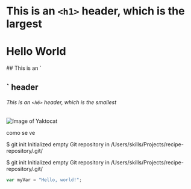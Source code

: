 # This is an `<h1>` header, which is the largest
<h1>Hello World</h1>
## This is an `<h2>` header

###### This is an `<h6>` header, which is the smallest

![Image of Yaktocat](https://octodex.github.com/images/yaktocat.png)

como se ve

$ git init
Initialized empty Git repository in /Users/skills/Projects/recipe-repository/.git/

$ git init
Initialized empty Git repository in /Users/skills/Projects/recipe-repository/.git/

``` javascript
var myVar = "Hello, world!";
```
